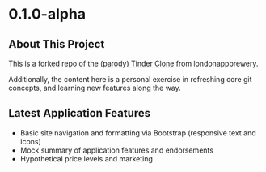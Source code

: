 # 0.1.0-alpha

## About This Project

This is a forked repo of the [(parody) Tinder Clone](https://github.com/londonappbrewery/TinDog-Start) from londonappbrewery.

Additionally, the content here is a personal exercise in refreshing core git concepts, and learning new features along the way.

## Latest Application Features

- Basic site navigation and formatting via Bootstrap (responsive text and icons)
- Mock summary of application features and endorsements
- Hypothetical price levels and marketing